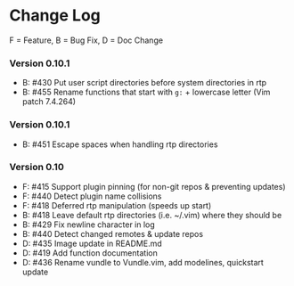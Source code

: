 Change Log
==========
F = Feature, B = Bug Fix, D = Doc Change

### Version 0.10.1

- B: #430 Put user script directories before system directories in rtp
- B: #455 Rename functions that start with `g:` + lowercase letter (Vim patch 7.4.264)

### Version 0.10.1
- B: #451 Escape spaces when handling rtp directories

### Version 0.10
- F: #415 Support plugin pinning (for non-git repos & preventing updates)
- F: #440 Detect plugin name collisions
- F: #418 Deferred rtp manipulation (speeds up start)
- B: #418 Leave default rtp directories (i.e. ~/.vim) where they should be
- B: #429 Fix newline character in log
- B: #440 Detect changed remotes & update repos
- D: #435 Image update in README.md
- D: #419 Add function documentation
- D: #436 Rename vundle to Vundle.vim, add modelines, quickstart update
